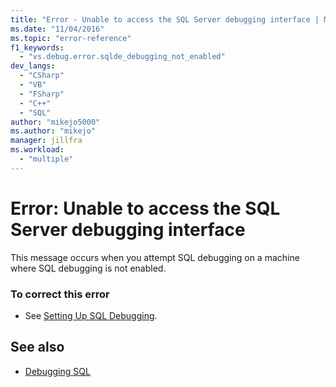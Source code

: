 ```yaml
---
title: "Error - Unable to access the SQL Server debugging interface | Microsoft Docs"
ms.date: "11/04/2016"
ms.topic: "error-reference"
f1_keywords:
  - "vs.debug.error.sqlde_debugging_not_enabled"
dev_langs:
  - "CSharp"
  - "VB"
  - "FSharp"
  - "C++"
  - "SQL"
author: "mikejo5000"
ms.author: "mikejo"
manager: jillfra
ms.workload:
  - "multiple"
---
```

# Error: Unable to access the SQL Server debugging interface
This message occurs when you attempt SQL debugging on a machine where SQL debugging is not enabled.

### To correct this error

- See [Setting Up SQL Debugging](/previous-versions/visualstudio/visual-studio-2010/s4sszxst(v=vs.100)).

## See also
- [Debugging SQL](/previous-versions/visualstudio/visual-studio-2010/zefbf0t6(v=vs.100))